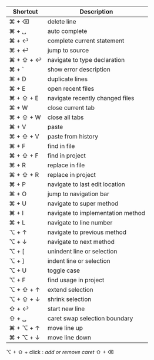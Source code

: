 Shortcut | Description
--- | ---
⌘ + ⌫ | delete line
⌘ + ␣ | auto complete
⌘ + ↩ | complete current statement
⌘ + ↩ | jump to source
⌘ + ⇧ + ↩ | navigate to type declaration
⌘ + ` | show error description
⌘ + D | duplicate lines
⌘ + E | open recent files
⌘ + ⇧ + E | navigate recently changed files
⌘ + W | close current tab
⌘ + ⇧ + W | close all tabs
⌘ + V | paste
⌘ + ⇧ + V | paste from history
⌘ + F | find in file
⌘ + ⇧ + F | find in project
⌘ + R | replace in file
⌘ + ⇧ + R | replace in project
⌘ + P | navigate to last edit location
⌘ + O | jump to navigation bar
⌘ + U | navigate to super method
⌘ + I | navigate to implementation method
⌘ + L | navigate to line number
⌥ + ↑ | navigate to previous method
⌥ + ↓ | navigate to next method
⌥ + [ | unindent line or selection
⌥ + ] | indent line or selection
⌥ + U | toggle case
⌥ + F | find usage in project
⌥ + ⇧ + ↑ | extend selection
⌥ + ⇧ + ↓ | shrink selection
⇧ + ↩ | start new line
⇧ + ␣ | caret swap selection boundary
⌘ + ⌥ + ↑ | move line up
⌘ + ⌥ + ↓ | move line down

⌥ + ⇧ + click : _add or remove caret_
⇧ + ⌫
